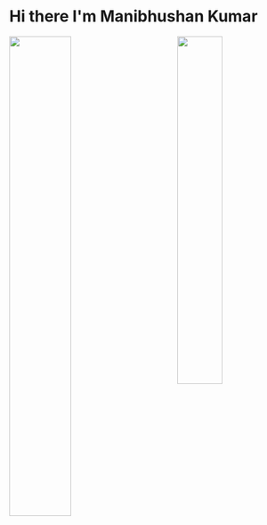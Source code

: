 # Hi there I'm Manibhushan Kumar

<img align="left" width = "47%" src="https://github-readme-stats.vercel.app/api?username=Mani40002&show_icons=true&theme=radical" />
<img align="right" width= "40%" src="https://github-readme-stats.vercel.app/api/top-langs/?username=Mani40002&layout=compact" />
